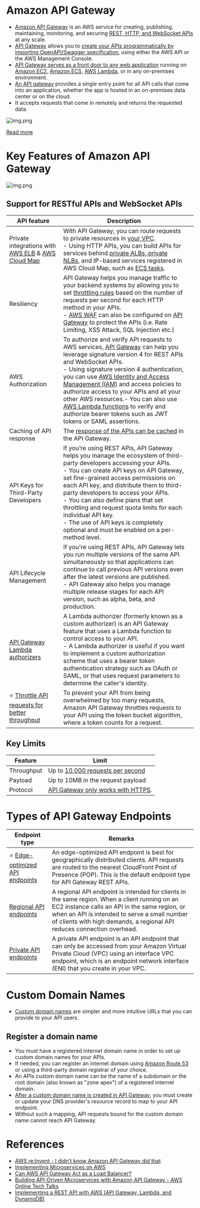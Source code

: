 # Amazon API Gateway
- [Amazon API Gateway](https://docs.aws.amazon.com/apigateway/latest/developerguide/welcome.html) is an AWS service for creating, publishing, maintaining, monitoring, and securing [REST, HTTP, and WebSocket APIs](../../../../1_HLDDesignComponents/2_APITechOptions/REST.md) at any scale.
- [API Gateway](https://docs.aws.amazon.com/apigateway/latest/developerguide/welcome.html) allows you to [create your APIs programmatically by importing OpenAPI/Swagger specification](../../../../1_HLDDesignComponents/2_APITechOptions/API_Documentation/Swagger/OpenAPISpec.md), using either the AWS API or the AWS Management Console. 
- [API Gateway serves as a front door to any web application](https://aws.amazon.com/api-gateway/features/) running on [Amazon EC2](../../../3_ComputeServices/AmazonEC2), [Amazon ECS](../../../4_ContainerOrchestrationServices/AmazonECS), [AWS Lambda](../../../3_ComputeServices/AWSLambda/Readme.md), or in any on-premises environment. 
- [An API gateway](https://aws.amazon.com/premiumsupport/knowledge-center/api-gateway-cloudfront-distribution/) provides a single entry point for all API calls that come into an application, whether the app is hosted in an on-premises data center or on the cloud. 
- It accepts requests that come in remotely and returns the requested data.

![img.png](../../../0_AWSDesigns/DesignScalableSystemWithRDMS/assets/DesignScalableSystemWithRelationalDBOnAWS.drawio.png)

[Read more](../../../0_AWSDesigns/DesignScalableSystemWithRDMS/README.md)

# Key Features of Amazon API Gateway

![img.png](assets/AmazonAPIGateway_Features.drawio.png)

## Support for RESTful APIs and WebSocket APIs

| API feature                                                                                                                                            | Description                                                                                                                                                                                                                                                                                                                                                                                                                                                                                                                                                                                              |     |
|--------------------------------------------------------------------------------------------------------------------------------------------------------|----------------------------------------------------------------------------------------------------------------------------------------------------------------------------------------------------------------------------------------------------------------------------------------------------------------------------------------------------------------------------------------------------------------------------------------------------------------------------------------------------------------------------------------------------------------------------------------------------------|-----|
| Private integrations with [AWS ELB](../ElasticLoadBalancer/Readme.md) & [AWS Cloud Map](../AWSCloudMap.md)                                             | With API Gateway, you can route requests to private resources in [your VPC](../../3_NetworkFoundations/AmazonVPC/Readme.md).<br/>- Using HTTP APIs, you can build APIs for services behind [private ALBs, private NLBs](../ElasticLoadBalancer/Readme.md), and IP-based services registered in AWS Cloud Map, such as [ECS tasks](../../../4_ContainerOrchestrationServices/AmazonECS/Readme.md).                                                                                                                                                                                                        |     |
| Resiliency                                                                                                                                             | API Gateway helps you manage traffic to your backend systems by allowing you to set [throttling rules](https://docs.aws.amazon.com/apigateway/latest/developerguide/api-gateway-request-throttling.html) based on the number of requests per second for each HTTP method in your APIs.<br/>- [AWS WAF](../../../2_SecurityAndIdentityServices/3_InfraProtectionServices/AWSWAF.md) can also be configured on [API Gateway](https://docs.aws.amazon.com/apigateway/latest/developerguide/apigateway-control-access-aws-waf.html) to protect the APIs (i.e. Rate Limiting, XSS Attack, SQL Injection etc.) |     |
| AWS Authorization                                                                                                                                      | To authorize and verify API requests to AWS services, [API Gateway]() can help you leverage signature version 4 for REST APIs and WebSocket APIs.<br/>- Using signature version 4 authentication, you can use [AWS Identity and Access Management (IAM)](../../../2_SecurityAndIdentityServices/1_IdentityServices/AWSIAM.md) and access policies to authorize access to your APIs and all your other AWS resources.- You can also use [AWS Lambda functions](../../../3_ComputeServices/AWSLambda/Readme.md) to verify and authorize bearer tokens such as JWT tokens or SAML assertions.               |     |
| Caching of API response                                                                                                                                | The [response of the APIs can be cached](https://docs.aws.amazon.com/apigateway/latest/developerguide/api-gateway-caching.html) in the API Gateway.                                                                                                                                                                                                                                                                                                                                                                                                                                                      |     |
| API Keys for Third-Party Developers                                                                                                                    | If you’re using REST APIs, API Gateway helps you manage the ecosystem of third-party developers accessing your APIs.<br/>- You can create API keys on API Gateway, set fine-grained access permissions on each API key, and distribute them to third-party developers to access your APIs.<br/>- You can also define plans that set throttling and request quota limits for each individual API key.<br/>- The use of API keys is completely optional and must be enabled on a per-method level.                                                                                                         |     |
| API Lifecycle Management                                                                                                                               | If you're using REST APIs, API Gateway lets you run multiple versions of the same API simultaneously so that applications can continue to call previous API versions even after the latest versions are published.<br/>- API Gateway also helps you manage multiple release stages for each API version, such as alpha, beta, and production.                                                                                                                                                                                                                                                            |     |
| [API Gateway Lambda authorizers](https://docs.aws.amazon.com/apigateway/latest/developerguide/apigateway-use-lambda-authorizer.html)                   | A Lambda authorizer (formerly known as a custom authorizer) is an API Gateway feature that uses a Lambda function to control access to your API. <br/>- A Lambda authorizer is useful if you want to implement a custom authorization scheme that uses a bearer token authentication strategy such as OAuth or SAML, or that uses request parameters to determine the caller's identity.                                                                                                                                                                                                                 |     |
| :star: [Throttle API requests for better throughput](https://docs.aws.amazon.com/apigateway/latest/developerguide/api-gateway-request-throttling.html) | To prevent your API from being overwhelmed by too many requests, Amazon API Gateway throttles requests to your API using the token bucket algorithm, where a token counts for a request.                                                                                                                                                                                                                                                                                                                                                                                                                                                                                                                                                                                                          |     |

## Key Limits

| Feature    | Limit                                                                                                                  |
|------------|------------------------------------------------------------------------------------------------------------------------|
| Throughput | Up to [10,000 requests per second](../../../../1_HLDDesignComponents/0_SystemGlossaries/Scalability/LatencyThroughput.md) |
| Payload    | Up to 10MB in the request payload                                                                                      |
| Protocol   | [API Gateway only works with HTTPS](https://docs.aws.amazon.com/apigateway/latest/developerguide/setup-http-integrations.html).                                                                                                                       |

# Types of API Gateway Endpoints

| Endpoint type                                                                                                                           | Remarks                                                                                                                                                                                                                                                                    |
|-----------------------------------------------------------------------------------------------------------------------------------------|----------------------------------------------------------------------------------------------------------------------------------------------------------------------------------------------------------------------------------------------------------------------------|
| :star: [Edge-optimized API endpoints](https://docs.aws.amazon.com/apigateway/latest/developerguide/api-gateway-api-endpoint-types.html) | An edge-optimized API endpoint is best for geographically distributed clients. API requests are routed to the nearest CloudFront Point of Presence (POP). This is the default endpoint type for API Gateway REST APIs.                                                     |
| [Regional API endpoints](https://docs.aws.amazon.com/apigateway/latest/developerguide/api-gateway-api-endpoint-types.html)              | A regional API endpoint is intended for clients in the same region. When a client running on an EC2 instance calls an API in the same region, or when an API is intended to serve a small number of clients with high demands, a regional API reduces connection overhead. |
| [Private API endpoints](https://docs.aws.amazon.com/apigateway/latest/developerguide/api-gateway-api-endpoint-types.html)               | A private API endpoint is an API endpoint that can only be accessed from your Amazon Virtual Private Cloud (VPC) using an interface VPC endpoint, which is an endpoint network interface (ENI) that you create in your VPC.                                                |

# Custom Domain Names
- [Custom domain names](https://docs.aws.amazon.com/apigateway/latest/developerguide/how-to-custom-domains.html) are simpler and more intuitive URLs that you can provide to your API users.

## Register a domain name
- You must have a registered internet domain name in order to set up custom domain names for your APIs. 
- If needed, you can register an internet domain using [Amazon Route 53](../../1_EdgeNetworking/AmazonRoute53.md) or using a third-party domain registrar of your choice. 
- An APIs custom domain name can be the name of a subdomain or the root domain (also known as "zone apex") of a registered internet domain.
- [After a custom domain name is created in API Gateway](https://docs.aws.amazon.com/apigateway/latest/developerguide/how-to-custom-domains.html), you must create or update your DNS provider's resource record to map to your API endpoint. 
- Without such a mapping, API requests bound for the custom domain name cannot reach API Gateway.

# References
- [AWS re:Invent - I didn’t know Amazon API Gateway did that](https://www.youtube.com/watch?v=yfJZc3sJZ8E)
- [Implementing Microservices on AWS](https://docs.aws.amazon.com/whitepapers/latest/microservices-on-aws/microservices.html)
- [Can AWS API Gateway Act as a Load Balancer?](https://dashbird.io/blog/can-api-gateway-act-load-balancer/)
- [Building API-Driven Microservices with Amazon API Gateway - AWS Online Tech Talks](https://www.youtube.com/watch?v=xkDcBssNd1g)
- [Implementing a REST API with AWS (API Gateway, Lambda, and DynamoDB)](https://levelup.gitconnected.com/implementing-a-rest-api-with-aws-api-gateway-lambda-and-dynamodb-c62b8a1f6182)
